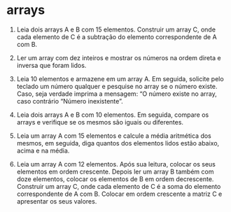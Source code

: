 # arrays

1. Leia dois arrays A e B com 15 elementos. Construir um array C, onde cada elemento de C é a subtração do elemento correspondente de A com B.

2. Ler um array com dez inteiros e mostrar os números na ordem direta e inversa que foram lidos.

3. Leia 10 elementos e armazene em um array A. Em seguida, solicite pelo teclado um número qualquer e pesquise no array se o número existe. Caso, seja verdade imprima a mensagem: “O número existe no array, caso contrário “Número inexistente”.

4. Leia dois arrays A e B com 10 elementos. Em seguida, compare os arrays e verifique se os mesmos são iguais ou diferentes.

5. Leia um array A com 15 elementos e calcule a média aritmética dos mesmos, em seguida, diga quantos dos elementos lidos estão abaixo, acima e na média.

6. Leia um array A com 12 elementos. Após sua leitura, colocar os seus elementos em ordem crescente. Depois ler um array B também com doze elementos, colocar os elementos de B em ordem decrescente. Construir um array C, onde cada elemento de C é a soma do elemento correspondente de A com B. Colocar em ordem crescente a matriz C e apresentar os seus valores.
